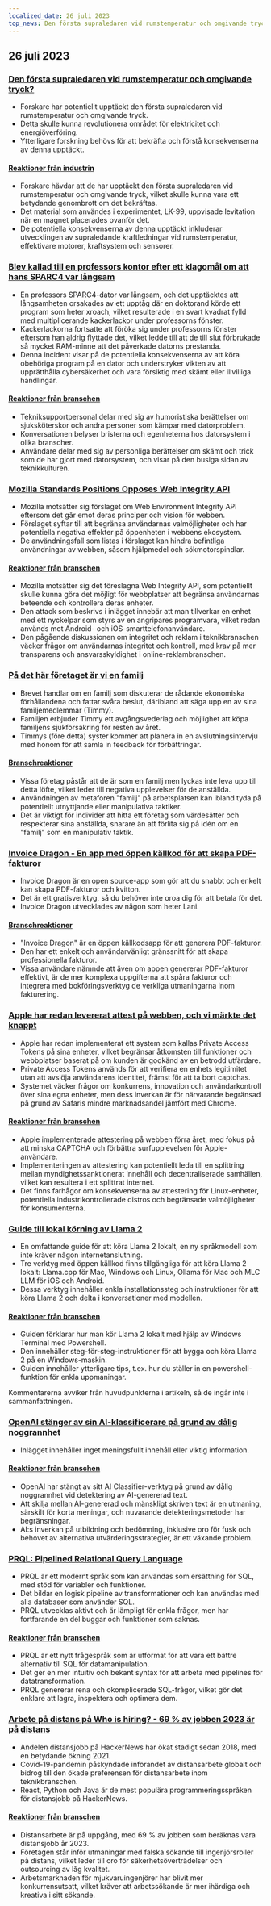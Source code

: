 ```yaml
---
localized_date: 26 juli 2023
top_news: Den första supraledaren vid rumstemperatur och omgivande tryck?
---
```




## 26 juli 2023

### [Den första supraledaren vid rumstemperatur och omgivande tryck?](https://arxiv.org/abs/2307.12008)

- Forskare har potentiellt upptäckt den första supraledaren vid rumstemperatur och omgivande tryck.
- Detta skulle kunna revolutionera området för elektricitet och energiöverföring.
- Ytterligare forskning behövs för att bekräfta och förstå konsekvenserna av denna upptäckt.

#### [Reaktioner från industrin](http://news.ycombinator.com/item?id=36864624)

- Forskare hävdar att de har upptäckt den första supraledaren vid rumstemperatur och omgivande tryck, vilket skulle kunna vara ett betydande genombrott om det bekräftas.
- Det material som användes i experimentet, LK-99, uppvisade levitation när en magnet placerades ovanför det.
- De potentiella konsekvenserna av denna upptäckt inkluderar utvecklingen av supraledande kraftledningar vid rumstemperatur, effektivare motorer, kraftsystem och sensorer.

### [Blev kallad till en professors kontor efter ett klagomål om att hans SPARC4 var långsam](https://infosec.exchange/@paco/110772422266480371)

- En professors SPARC4-dator var långsam, och det upptäcktes att långsamheten orsakades av ett upptåg där en doktorand körde ett program som heter xroach, vilket resulterade i en svart kvadrat fylld med multiplicerande kackerlackor under professorns fönster.
- Kackerlackorna fortsatte att föröka sig under professorns fönster eftersom han aldrig flyttade det, vilket ledde till att de till slut förbrukade så mycket RAM-minne att det påverkade datorns prestanda.
- Denna incident visar på de potentiella konsekvenserna av att köra obehöriga program på en dator och understryker vikten av att upprätthålla cybersäkerhet och vara försiktig med skämt eller illvilliga handlingar.

#### [Reaktioner från branschen](http://news.ycombinator.com/item?id=36857314)

- Tekniksupportpersonal delar med sig av humoristiska berättelser om sjuksköterskor och andra personer som kämpar med datorproblem.
- Konversationen belyser bristerna och egenheterna hos datorsystem i olika branscher.
- Användare delar med sig av personliga berättelser om skämt och trick som de har gjort med datorsystem, och visar på den busiga sidan av teknikkulturen.

### [Mozilla Standards Positions Opposes Web Integrity API](https://github.com/mozilla/standards-positions/issues/852)

- Mozilla motsätter sig förslaget om Web Environment Integrity API eftersom det går emot deras principer och vision för webben.
- Förslaget syftar till att begränsa användarnas valmöjligheter och har potentiella negativa effekter på öppenheten i webbens ekosystem.
- De användningsfall som listas i förslaget kan hindra befintliga användningar av webben, såsom hjälpmedel och sökmotorspindlar.

#### [Reaktioner från branschen](http://news.ycombinator.com/item?id=36857032)

- Mozilla motsätter sig det föreslagna Web Integrity API, som potentiellt skulle kunna göra det möjligt för webbplatser att begränsa användarnas beteende och kontrollera deras enheter.
- Den attack som beskrivs i inlägget innebär att man tillverkar en enhet med ett nyckelpar som styrs av en angripares programvara, vilket redan används mot Android- och iOS-smarttelefonanvändare.
- Den pågående diskussionen om integritet och reklam i teknikbranschen väcker frågor om användarnas integritet och kontroll, med krav på mer transparens och ansvarsskyldighet i online-reklambranschen.

### [På det här företaget är vi en familj](https://pboyd.io/posts/at-company-we-are-family/)

- Brevet handlar om en familj som diskuterar de rådande ekonomiska förhållandena och fattar svåra beslut, däribland att säga upp en av sina familjemedlemmar (Timmy).
- Familjen erbjuder Timmy ett avgångsvederlag och möjlighet att köpa familjens sjukförsäkring för resten av året.
- Timmys (före detta) syster kommer att planera in en avslutningsintervju med honom för att samla in feedback för förbättringar.

#### [Branschreaktioner](http://news.ycombinator.com/item?id=36864476)

- Vissa företag påstår att de är som en familj men lyckas inte leva upp till detta löfte, vilket leder till negativa upplevelser för de anställda.
- Användningen av metaforen "familj" på arbetsplatsen kan ibland tyda på potentiellt utnyttjande eller manipulativa taktiker.
- Det är viktigt för individer att hitta ett företag som värdesätter och respekterar sina anställda, snarare än att förlita sig på idén om en "familj" som en manipulativ taktik.

### [Invoice Dragon - En app med öppen källkod för att skapa PDF-fakturor](https://invoicedragon.com/)

- Invoice Dragon är en open source-app som gör att du snabbt och enkelt kan skapa PDF-fakturor och kvitton.
- Det är ett gratisverktyg, så du behöver inte oroa dig för att betala för det.
- Invoice Dragon utvecklades av någon som heter Lani.

#### [Branschreaktioner](http://news.ycombinator.com/item?id=36860898)

- "Invoice Dragon" är en öppen källkodsapp för att generera PDF-fakturor.
- Den har ett enkelt och användarvänligt gränssnitt för att skapa professionella fakturor.
- Vissa användare nämnde att även om appen genererar PDF-fakturor effektivt, är de mer komplexa uppgifterna att spåra fakturor och integrera med bokföringsverktyg de verkliga utmaningarna inom fakturering.

### [Apple har redan levererat attest på webben, och vi märkte det knappt](https://httptoolkit.com/blog/apple-private-access-tokens-attestation/)

- Apple har redan implementerat ett system som kallas Private Access Tokens på sina enheter, vilket begränsar åtkomsten till funktioner och webbplatser baserat på om kunden är godkänd av en betrodd utfärdare.
- Private Access Tokens används för att verifiera en enhets legitimitet utan att avslöja användarens identitet, främst för att ta bort captchas.
- Systemet väcker frågor om konkurrens, innovation och användarkontroll över sina egna enheter, men dess inverkan är för närvarande begränsad på grund av Safaris mindre marknadsandel jämfört med Chrome.

#### [Reaktioner från branschen](http://news.ycombinator.com/item?id=36862494)

- Apple implementerade attestering på webben förra året, med fokus på att minska CAPTCHA och förbättra surfupplevelsen för Apple-användare.
- Implementeringen av attestering kan potentiellt leda till en splittring mellan myndighetssanktionerat innehåll och decentraliserade samhällen, vilket kan resultera i ett splittrat internet.
- Det finns farhågor om konsekvenserna av attestering för Linux-enheter, potentiella industrikontrollerade distros och begränsade valmöjligheter för konsumenterna.

### [Guide till lokal körning av Llama 2](https://replicate.com/blog/run-llama-locally)

- En omfattande guide för att köra Llama 2 lokalt, en ny språkmodell som inte kräver någon internetanslutning.
- Tre verktyg med öppen källkod finns tillgängliga för att köra Llama 2 lokalt: Llama.cpp för Mac, Windows och Linux, Ollama för Mac och MLC LLM för iOS och Android.
- Dessa verktyg innehåller enkla installationssteg och instruktioner för att köra Llama 2 och delta i konversationer med modellen.

#### [Reaktioner från branschen](http://news.ycombinator.com/item?id=36865495)

- Guiden förklarar hur man kör Llama 2 lokalt med hjälp av Windows Terminal med Powershell.
- Den innehåller steg-för-steg-instruktioner för att bygga och köra Llama 2 på en Windows-maskin.
- Guiden innehåller ytterligare tips, t.ex. hur du ställer in en powershell-funktion för enkla uppmaningar.

Kommentarerna avviker från huvudpunkterna i artikeln, så de ingår inte i sammanfattningen.

### [OpenAI stänger av sin AI-klassificerare på grund av dålig noggrannhet](https://decrypt.co/149826/openai-quietly-shutters-its-ai-detection-tool)

- Inlägget innehåller inget meningsfullt innehåll eller viktig information.

#### [Reaktioner från branschen](http://news.ycombinator.com/item?id=36862850)

- OpenAI har stängt av sitt AI Classifier-verktyg på grund av dålig noggrannhet vid detektering av AI-genererad text.
- Att skilja mellan AI-genererad och mänskligt skriven text är en utmaning, särskilt för korta meningar, och nuvarande detekteringsmetoder har begränsningar.
- AI:s inverkan på utbildning och bedömning, inklusive oro för fusk och behovet av alternativa utvärderingsstrategier, är ett växande problem.

### [PRQL: Pipelined Relational Query Language](https://github.com/PRQL/prql)

- PRQL är ett modernt språk som kan användas som ersättning för SQL, med stöd för variabler och funktioner.
- Det bildar en logisk pipeline av transformationer och kan användas med alla databaser som använder SQL.
- PRQL utvecklas aktivt och är lämpligt för enkla frågor, men har fortfarande en del buggar och funktioner som saknas.

#### [Reaktioner från branschen](http://news.ycombinator.com/item?id=36866861)

- PRQL är ett nytt frågespråk som är utformat för att vara ett bättre alternativ till SQL för datamanipulation.
- Det ger en mer intuitiv och bekant syntax för att arbeta med pipelines för datatransformation.
- PRQL genererar rena och okomplicerade SQL-frågor, vilket gör det enklare att lagra, inspektera och optimera dem.

### [Arbete på distans på Who is hiring? - 69 % av jobben 2023 är på distans](https://blog.spatial.chat/tracking-hackernews-shifting-preferences-for-remote-jobs-over-5-years/)

- Andelen distansjobb på HackerNews har ökat stadigt sedan 2018, med en betydande ökning 2021.
- Covid-19-pandemin påskyndade införandet av distansarbete globalt och bidrog till den ökade preferensen för distansarbete inom teknikbranschen.
- React, Python och Java är de mest populära programmeringsspråken för distansjobb på HackerNews.

#### [Reaktioner från branschen](http://news.ycombinator.com/item?id=36863280)

- Distansarbete är på uppgång, med 69 % av jobben som beräknas vara distansjobb år 2023.
- Företagen står inför utmaningar med falska sökande till ingenjörsroller på distans, vilket leder till oro för säkerhetsöverträdelser och outsourcing av låg kvalitet.
- Arbetsmarknaden för mjukvaruingenjörer har blivit mer konkurrensutsatt, vilket kräver att arbetssökande är mer ihärdiga och kreativa i sitt sökande.


